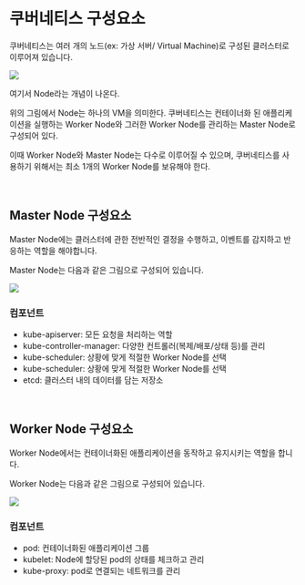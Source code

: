# 쿠버네티스 구성요소

쿠버네티스는 여러 개의 노드(ex: 가상 서버/ Virtual Machine)로 구성된 클러스터로 이루어져 있습니다.

![](https://img1.daumcdn.net/thumb/R1280x0/?scode=mtistory2&fname=https%3A%2F%2Fblog.kakaocdn.net%2Fdn%2FdFM2jb%2Fbtq4jEL7V4O%2FsqemIpdhQNWEIQBYuvSr0K%2Fimg.png)

여기서 Node라는 개념이 나온다.

위의 그림에서 Node는 하나의 VM을 의미한다. 쿠버네티스는 컨테이너화 된 애플리케이션을 실행하는 Worker Node와 그러한 Worker Node를 관리하는 Master Node로 구성되어 있다.

이때 Worker Node와 Master Node는 다수로 이루어질 수 있으며, 쿠버네티스를 사용하기 위해서는 최소 1개의 Worker Node를 보유해야 한다.

<br>

## Master Node 구성요소
Master Node에는 클러스터에 관한 전반적인 결정을 수행하고, 이벤트를 감지하고 반응하는 역할을 해야합니다.

Master Node는 다음과 같은 그림으로 구성되어 있습니다.

![](https://img1.daumcdn.net/thumb/R1280x0/?scode=mtistory2&fname=https%3A%2F%2Fblog.kakaocdn.net%2Fdn%2FvFgU9%2Fbtq4cfujghF%2F86KkmJEn2ed0WCwsATHR9K%2Fimg.png)

### 컴포넌트
- kube-apiserver: 모든 요청을 처리하는 역할
- kube-controller-manager: 다양한 컨트롤러(복제/배포/상태 등)를 관리
- kube-scheduler: 상황에 맞게 적절한 Worker Node를 선택
- kube-scheduler: 상황에 맞게 적절한 Worker Node를 선택
- etcd: 클러스터 내의 데이터를 담는 저장소

<br>

## Worker Node 구성요소
Worker Node에서는 컨테이너화된 애플리케이션을 동작하고 유지시키는 역할을 합니다.

Worker Node는 다음과 같은 그림으로 구성되어 있습니다.

![](https://img1.daumcdn.net/thumb/R1280x0/?scode=mtistory2&fname=https%3A%2F%2Fblog.kakaocdn.net%2Fdn%2Fc94mmX%2Fbtq4dcjdjIz%2FwO5ri20IjKWAk1wJYICYK1%2Fimg.png)

### 컴포넌트
- pod: 컨테이너화된 애플리케이션 그룹
- kubelet: Node에 할당된 pod의 상태를 체크하고 관리
- kube-proxy: pod로 연결되는 네트워크를 관리 